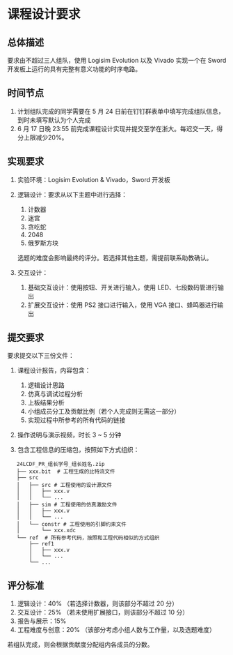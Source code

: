 # 课程设计要求

## 总体描述

要求由不超过三人组队，使用 Logisim Evolution 以及 Vivado 实现一个在 Sword 开发板上运行的具有完整有意义功能的时序电路。

## 时间节点

1. 计划组队完成的同学需要在 5 月 24 日前在钉钉群表单中填写完成组队信息，到时未填写默认为个人完成
2. 6 月 17 日晚 23:55 前完成课程设计实现并提交至学在浙大。每迟交一天，得分上限减少20%。

## 实现要求

1. 实验环境：Logisim Evolution & Vivado，Sword 开发板

2. 逻辑设计：要求从以下主题中进行选择：

      1. 计数器
      2. 迷宫
      3. 贪吃蛇
      4. 2048
      5. 俄罗斯方块

      选题的难度会影响最终的评分。若选择其他主题，需提前联系助教确认。

3. 交互设计：
      1. 基础交互设计：使用按钮、开关进行输入，使用 LED、七段数码管进行输出
      2. 扩展交互设计：使用 PS2 接口进行输入，使用 VGA 接口、蜂鸣器进行输出

## 提交要求

要求提交以下三份文件：

1. 课程设计报告，内容包含：

      1. 逻辑设计思路
      2. 仿真与调试过程分析
      3. 上板结果分析
      4. 小组成员分工及贡献比例（若个人完成则无需这一部分）
      5. 实现过程中所参考的所有代码的链接
   
2. 操作说明与演示视频，时长 3 ~ 5 分钟
   
3. 包含工程信息的压缩包，按照如下方式组织：

```
   24LCDF_PR_组长学号_组长姓名.zip
   ├── xxx.bit	# 工程生成的比特流文件
   ├── src
   │   ├── src # 工程使用的设计源文件
   │   │   ├── xxx.v 
   │   │   └── ...
   │   ├── sim # 工程使用的仿真激励文件
   │   │   ├── xxx.v 
   │   │   └── ...
   │   └── constr # 工程使用的引脚约束文件
   │       └── xxx.xdc
   └── ref 	# 所有参考代码，按照和工程代码相似的方式组织
       ├── ref1
       │   ├── xxx.v
       │   └── ... 
       └── ...
```



## 评分标准

1. 逻辑设计：40% （若选择计数器，则该部分不超过 20 分）
2. 交互设计：25% （若未使用扩展接口，则该部分不超过 10 分）
3. 报告与展示：15%
4. 工程难度与创意：20% （该部分考虑小组人数与工作量，以及选题难度）

若组队完成，则会根据贡献度分配组内各成员的分数。

